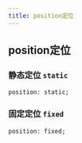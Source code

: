 ```yaml
---
title: position定位
---
```

## position定位

### 静态定位 `static`
```
position: static;
```

### 固定定位 `fixed`

```
position: fixed;
```
